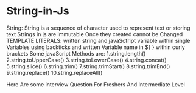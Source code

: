 # String-in-Js
String: String is a sequence of character used to represent text or storing text
Strings in js are immutable
Once they created cannot be Changed<br>
TEMPLATE LITERALS: written string and javaScfript variable within single Variables using backticks and written Variable name in ${ } within curly brackets
Some javaScript Methods are:
1.string.length()
2.string.toUpperCase()
3.string.toLowerCase()
4.string.concat()
5.string.slice()
6.string.trim()
7.string.trimStart()
8.string.trimEnd()
9.string.replace()
10.string.replaceAll()

Here Are some interview Question For Freshers And Intermediate Level
